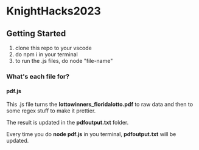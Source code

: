 # KnightHacks2023

## Getting Started

1. clone this repo to your vscode
2. do  npm i in your terminal
3. to run the .js files,  do node "file-name"

### What's each file for?

#### pdf.js

This .js file turns the **lottowinners_floridalotto.pdf** to raw data and then to some regex stuff to make it prettier.
 
The result is updated in the **pdfoutput.txt** folder.

Every time you do **node pdf.js** in you terminal, **pdfoutput.txt** will be updated.